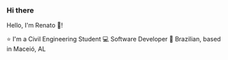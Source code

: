 ### Hi there 

Hello, I'm Renato 👋!

⭐   I'm a Civil Engineering Student
💻   Software Developer 
🏡   Brazilian, based in Maceió, AL
